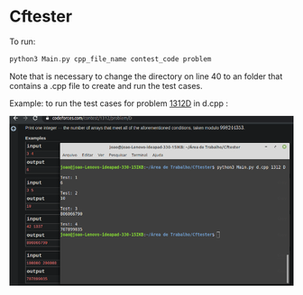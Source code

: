 # Cftester

To run:

```c
python3 Main.py cpp_file_name contest_code problem 
```

Note that is necessary to change the directory on line 40 to an folder that contains a .cpp file to create and run the test cases.


Example: to run the test cases for problem [1312D](https://codeforces.com/contest/1312/problem/D) in d.cpp :


![GitHub Logo](https://raw.githubusercontent.com/jonh14lk/Cftester/master/picture.png)
